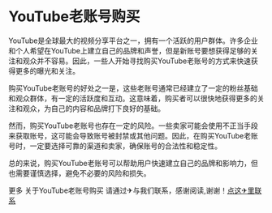 # YouTube老账号购买

YouTube是全球最大的视频分享平台之一，拥有一个活跃的用户群体。许多企业和个人希望在YouTube上建立自己的品牌和声誉，但是新账号要想获得足够的关注和观众并不容易。因此，一些人开始寻找购买YouTube老账号的方式来快速获得更多的曝光和关注。

购买YouTube老账号的好处之一是，这些老账号通常已经建立了一定的粉丝基础和观众群体，有一定的活跃度和互动。这意味着，购买者可以很快地获得更多的关注和观众，为自己的内容和品牌打下良好的基础。

然而，购买YouTube老账号也存在一定的风险。一些卖家可能会使用不正当手段来获取账号，这可能会导致账号被封禁或其他问题。因此，在购买YouTube老账号时，一定要选择可靠的渠道和卖家，确保账号的合法性和稳定性。

总的来说，购买YouTube老账号可以帮助用户快速建立自己的品牌和影响力，但也需要谨慎选择，避免不必要的风险和损失。

更多 关于YouTube老账号购买 请通过✈与我们联系，感谢阅读,谢谢！[点这✈里联系](https://1.k02.cc)